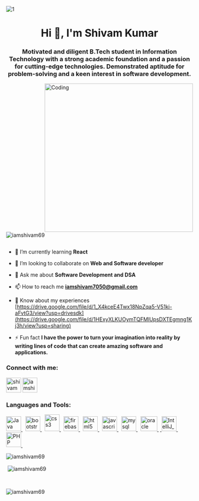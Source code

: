 ![1](https://github.com/Shreyansh-saagar/Shreyansh-saagar/assets/92909979/097bfb9e-3310-4655-aa0a-2a431b3b38d0)
<h1 align="center">Hi 👋, I'm Shivam Kumar</h1>
<h3 align="center">Motivated and diligent B.Tech student in
Information Technology with a strong
academic foundation and a passion for
cutting-edge technologies. Demonstrated
aptitude for problem-solving and a keen
interest in software development.</h3>
<img align="right" alt="Coding" width="400" src="https://media.tenor.com/2uyENRmiUt0AAAAC/coding.gif">

<p align="left"> <img src="https://komarev.com/ghpvc/?username=iashivam69&label=Profile%20views&color=0e75b6&style=flat" alt="iamshivam69" /> </p>

<p align="left"> <a href="https://twitter.com/" target="blank"><img src="https://img.shields.io/twitter/follow/?logo=twitter&style=for-the-badge" alt="" /></a> </p>

- 🌱 I’m currently learning **React**

- 👯 I’m looking to collaborate on **Web and Software developer**

- 💬 Ask me about **Software Development and DSA**

- 📫 How to reach me **iamshivam7050@gmail.com**

- 📄 Know about my experiences [https://drive.google.com/file/d/1_X4kceE4Twx18NpZqa5-V51ki-aFvtG3/view?usp=drivesdk](https://drive.google.com/file/d/1HExyXLKUOymTQFMlUpsDXTEgmng1Kj3h/view?usp=sharing)

- ⚡ Fun fact **I have the power to turn your imagination into reality by writing lines of code that can create amazing software and applications.**

<h3 align="left">Connect with me:</h3>
<p align="left">
<a href="https://www.linkedin.com/in/shivam-kumar-4b72b9210/
" target="blank"><img align="center" src="https://upload.wikimedia.org/wikipedia/commons/thumb/8/81/LinkedIn_icon.svg/2048px-LinkedIn_icon.svg.png" alt="shivam kumar" height="40" width="40" /></a>
<a href="https://instagram.com/iamshivam69" target="blank"><img align="center" src="https://upload.wikimedia.org/wikipedia/commons/thumb/e/e7/Instagram_logo_2016.svg/768px-Instagram_logo_2016.svg.png" alt="iamshivam69" height="40" width="40" /></a>
</p>

<h3 align="left">Languages and Tools:</h3>
<p align="left"><a href="https://docs.oracle.com/en/java/" target="_blank" rel="noreferrer"> <img src="https://encrypted-tbn0.gstatic.com/images?q=tbn:ANd9GcSgEIRhPkFoZc6GlcOqkyWouB8JbvVPMxLf2OP1nRs&s" alt="Java" width="40" height="40"/> </a>&nbsp; <a href="https://getbootstrap.com" target="_blank" rel="noreferrer"> <img src="https://cdn.worldvectorlogo.com/logos/bootstrap-4.svg" alt="bootstrap" width="40" height="40"/> </a> &nbsp; <a href="https://www.w3schools.com/css/" target="_blank" rel="noreferrer"> <img src="https://upload.wikimedia.org/wikipedia/commons/thumb/3/3d/CSS.3.svg/1200px-CSS.3.svg.png" alt="css3" width="40" height="45"/> </a> &nbsp; <a href="https://firebase.google.com/" target="_blank" rel="noreferrer"> <img src="https://www.vectorlogo.zone/logos/firebase/firebase-icon.svg" alt="firebase" width="40" height="40"/> </a>&nbsp; <a href="https://www.w3.org/html/" target="_blank" rel="noreferrer"> <img src="https://upload.wikimedia.org/wikipedia/commons/thumb/6/61/HTML5_logo_and_wordmark.svg/2048px-HTML5_logo_and_wordmark.svg.png" alt="html5" width="40" height="40"/> </a>&nbsp; <a href="https://developer.mozilla.org/en-US/docs/Web/JavaScript" target="_blank" rel="noreferrer"> <img src="https://upload.wikimedia.org/wikipedia/commons/thumb/9/99/Unofficial_JavaScript_logo_2.svg/480px-Unofficial_JavaScript_logo_2.svg.png" alt="javascript" width="40" height="40"/> </a>&nbsp; <a href="https://www.mysql.com/" target="_blank" rel="noreferrer"> <img src="https://www.svgrepo.com/show/303251/mysql-logo.svg" alt="mysql" width="40" height="40"/> </a>&nbsp; <a href="https://www.oracle.com/" target="_blank" rel="noreferrer"> <img src="https://upload.wikimedia.org/wikipedia/commons/thumb/e/e1/Oracle_Corporation_logo.svg/2560px-Oracle_Corporation_logo.svg.png" alt="oracle" width="45" height="40"/> </a>&nbsp;<a href="https://www.jetbrains.com/idea/" target="_blank" rel="noreferrer"> <img src="https://upload.wikimedia.org/wikipedia/commons/thumb/9/9c/IntelliJ_IDEA_Icon.svg/1200px-IntelliJ_IDEA_Icon.svg.png" alt="IntelliJ_IDEA" width="40" height="40"/> </a>&nbsp;<a href="#" target="_blank" rel="noreferrer"> <img src="https://upload.wikimedia.org/wikipedia/commons/2/27/PHP-logo.svg" alt="PHP" width="40" height="40"/> </a> </p>

<p><img align="left" src="https://github-readme-stats.vercel.app/api/top-langs?username=iamshivam69&show_icons=true&locale=en&layout=compact" alt="iamshivam69" /></p> <br>

<p>&nbsp;<img align="center" src="https://github-readme-stats.vercel.app/api?username=iamshivam69&show_icons=true&locale=en" alt="iamshivam69" /></p> <br>

<p><img align="center" src="https://github-readme-streak-stats.herokuapp.com/?user=iamshivam69&" alt="iamshivam69" /></p>
